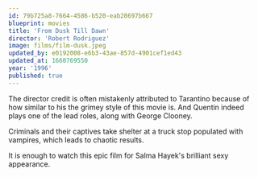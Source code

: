 ```yaml
---
id: 79b725a8-7664-4586-b520-eab28697b667
blueprint: movies
title: 'From Dusk Till Dawn'
director: 'Robert Rodriguez'
image: films/film-dusk.jpeg
updated_by: e0192008-e6b3-43ae-857d-4901cef1ed43
updated_at: 1660769550
year: '1996'
published: true
---
```

The director credit is often mistakenly attributed to Tarantino because of how similar to his the grimey style of this movie is. And Quentin indeed plays one of the lead roles, along with George Clooney.

Criminals and their captives take shelter at a truck stop populated with vampires, which leads to chaotic results.

It is enough to watch this epic film for Salma Hayek's brilliant sexy appearance.